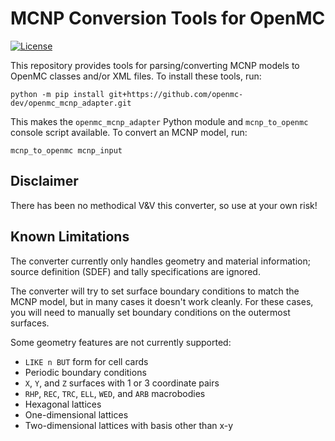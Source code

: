 # MCNP Conversion Tools for OpenMC

[![License](https://img.shields.io/badge/license-MIT-green)](https://opensource.org/licenses/MIT)

This repository provides tools for parsing/converting MCNP models to OpenMC
classes and/or XML files. To install these tools, run:

    python -m pip install git+https://github.com/openmc-dev/openmc_mcnp_adapter.git

This makes the `openmc_mcnp_adapter` Python module and `mcnp_to_openmc` console
script available. To convert an MCNP model, run:

    mcnp_to_openmc mcnp_input

## Disclaimer

There has been no methodical V&V this converter, so use at your own risk!

## Known Limitations

The converter currently only handles geometry and material information; source
definition (SDEF) and tally specifications are ignored.

The converter will try to set surface boundary conditions to match the MCNP
model, but in many cases it doesn't work cleanly. For these cases, you will need
to manually set boundary conditions on the outermost surfaces.

Some geometry features are not currently supported:

- `LIKE n BUT` form for cell cards
- Periodic boundary conditions
- `X`, `Y`, and `Z` surfaces with 1 or 3 coordinate pairs
- `RHP`, `REC`, `TRC`, `ELL`, `WED`, and `ARB` macrobodies
- Hexagonal lattices
- One-dimensional lattices
- Two-dimensional lattices with basis other than x-y
